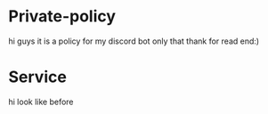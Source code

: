# Private-policy 
hi guys it is a policy for my discord bot only that thank for read end:)
# Service
hi look like before 
